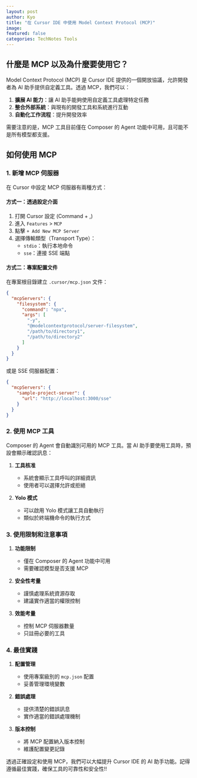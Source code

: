 ```yaml
---
layout: post
author: Kyo
title: "在 Cursor IDE 中使用 Model Context Protocol (MCP)"
image: 
featured: false
categories: TechNotes Tools
---
```


## 什麼是 MCP 以及為什麼要使用它？

Model Context Protocol (MCP) 是 Cursor IDE 提供的一個開放協議，允許開發者為 AI 助手提供自定義工具。透過 MCP，我們可以：

1. **擴展 AI 能力**：讓 AI 助手能夠使用自定義工具處理特定任務
2. **整合外部系統**：與現有的開發工具和系統進行互動
3. **自動化工作流程**：提升開發效率

需要注意的是，MCP 工具目前僅在 Composer 的 Agent 功能中可用，且可能不是所有模型都支援。

## 如何使用 MCP

### 1. 新增 MCP 伺服器

在 Cursor 中設定 MCP 伺服器有兩種方式：

#### 方式一：透過設定介面

1. 打開 Cursor 設定 (Command + ,)
2. 進入 `Features` > `MCP`
3. 點擊 `+ Add New MCP Server`
4. 選擇傳輸類型（Transport Type）：
   - `stdio`：執行本地命令
   - `sse`：連接 SSE 端點

#### 方式二：專案配置文件

在專案根目錄建立 `.cursor/mcp.json` 文件：

```json
{
  "mcpServers": {
    "filesystem": {
      "command": "npx",
      "args": [
        "-y",
        "@modelcontextprotocol/server-filesystem",
        "/path/to/directory1",
        "/path/to/directory2"
      ]
    }
  }
}
```

或是 SSE 伺服器配置：

```json
{
  "mcpServers": {
    "sample-project-server": {
      "url": "http://localhost:3000/sse"
    }
  }
}
```

### 2. 使用 MCP 工具

Composer 的 Agent 會自動識別可用的 MCP 工具。當 AI 助手要使用工具時，預設會顯示確認訊息：

1. **工具核准**
   - 系統會顯示工具呼叫的詳細資訊
   - 使用者可以選擇允許或拒絕

2. **Yolo 模式**
   - 可以啟用 Yolo 模式讓工具自動執行
   - 類似於終端機命令的執行方式

### 3. 使用限制和注意事項

1. **功能限制**
   - 僅在 Composer 的 Agent 功能中可用
   - 需要確認模型是否支援 MCP

2. **安全性考量**
   - 謹慎處理系統資源存取
   - 建議實作適當的權限控制

3. **效能考量**
   - 控制 MCP 伺服器數量
   - 只註冊必要的工具

### 4. 最佳實踐

1. **配置管理**
   - 使用專案級別的 `mcp.json` 配置
   - 妥善管理環境變數

2. **錯誤處理**
   - 提供清楚的錯誤訊息
   - 實作適當的錯誤處理機制

3. **版本控制**
   - 將 MCP 配置納入版本控制
   - 維護配置變更記錄

透過正確設定和使用 MCP，我們可以大幅提升 Cursor IDE 的 AI 助手功能。記得遵循最佳實踐，確保工具的可靠性和安全性!!